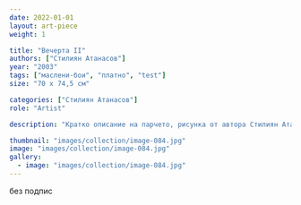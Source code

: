 ```yaml
---
date: 2022-01-01
layout: art-piece
weight: 1

title: "Вечерта II"
authors: ["Стилиян Атанасов"]
year: "2003"
tags: ["маслени-бои", "платно", "test"]
size: "70 х 74,5 см"

categories: ["Стилиян Атанасов"]
role: "Artist"

description: "Кратко описание на парчето, рисунка от автора Стилиян Атанасов"

thumbnail: "images/collection/image-084.jpg"
image: "images/collection/image-084.jpg"
gallery:
  - image: "images/collection/image-084.jpg"
---
```

без подпис
